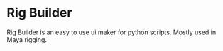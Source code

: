 # Rig Builder
Rig Builder is an easy to use ui maker for python scripts. Mostly used in Maya rigging.

